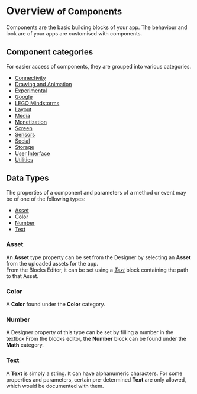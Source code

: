 # Overview <small> of Components</small>

Components are the basic building blocks of your app. The behaviour and look are of your apps are
customised with components.

## Component categories
For easier access of components, they are grouped into various categories.

* [Connectivity](connectivity/index.md)
* [Drawing and Animation](drawing-and-animation/index.md)
* [Experimental](experimental/index.md)
* [Google](google/index.md)
* [LEGO Mindstorms](lego-mindstorms/index.md)
* [Layout](layout/index.md)
* [Media](media/index.md)
* [Monetization](monetization/index.md)
* [Screen](screen.md)
* [Sensors](sensors/index.md)
* [Social](social/index.md)
* [Storage](storage/index.md)
* [User Interface](user-interface/index.md)
* [Utilities](utilities/index.md)

## Data Types

The properties of a component and parameters of a method or event may be of one of the following types:

- [Asset](#asset)
- [Color](#color)
- [Number](#number)
- [Text](#text)


### Asset

An **Asset** type property can be set from the Designer by selecting an **Asset** from the uploaded assets for the app.  
From the Blocks Editor, it can be set using a _[Text](#text)_ block containing the path to that Asset.


### Color

A **Color** found under the **Color** category.


### Number

A Designer property of this type can be set  by filling a number in the textbox
From the blocks editor, the **Number** block can be found under the **Math** category.


### Text

A **Text** is simply a string. It can have alphanumeric characters.
For some properties and parameters, certain pre-determined **Text** are only
allowed, which would be documented with them.
